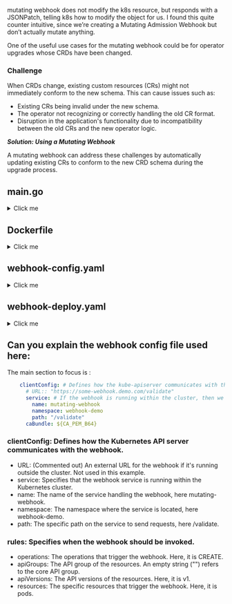 mutating webhook does not modify the k8s resource, but responds with a JSONPatch, telling k8s how to modify the object for us. I found this quite counter intuitive, since we’re creating a Mutating Admission Webhook but don’t actually mutate anything.

One of the useful use cases for the mutating webhook could be for operator upgrades whose CRDs have been changed.

### Challenge
When CRDs change, existing custom resources (CRs) might not immediately conform to the new schema. This can cause issues such as:

- Existing CRs being invalid under the new schema.
- The operator not recognizing or correctly handling the old CR format.
- Disruption in the application's functionality due to incompatibility between the old CRs and the new operator logic.

***Solution: Using a Mutating Webhook***

A mutating webhook can address these challenges by automatically updating existing CRs to conform to the new CRD 
schema during the upgrade process.



## main.go 
<details>
  <summary>Click me </summary>
  
```golang  
package main

import (
	"encoding/json"
	"flag"
	"fmt"
	"io/ioutil"
	"log"
	"net/http"

	"github.com/snorwin/jsonpatch"
	admissionapi "k8s.io/api/admission/v1"
	corev1 "k8s.io/api/core/v1"
	metav1 "k8s.io/apimachinery/pkg/apis/meta/v1"
)

var (
	podResource = metav1.GroupVersionResource{Version: "v1", Resource: "pods"}
)

func admit(admissionReq *admissionapi.AdmissionRequest) (admissionResp *admissionapi.AdmissionResponse) {
	admissionResp = &admissionapi.AdmissionResponse{}
	// Copy uid from tr.Request
	admissionResp.UID = admissionReq.UID

	var err error
	defer func() {
		// If the handler returned an error, incorporate the error message into the response
		if err != nil {
			admissionResp.Allowed = false
			admissionResp.Result = &metav1.Status{
				Message: err.Error(),
			}
		}
	}()

	if admissionReq.Resource != podResource {
		log.Printf("expect resource to be %s, but got %s", podResource, admissionReq.Resource)
		err = fmt.Errorf("expect resource to be %s", podResource)
		return
	}

	// this demo webhook cares about pods
	// Parse the Pod object.
	// TODO: Please replace this with your logic
	pod := &corev1.Pod{}
	if err = json.Unmarshal(admissionReq.Object.Raw, pod); err != nil {
		return
	}

	// Now we create a mock as an example
	// TODO: Please replace this with your logic
	switch admissionReq.Operation {
	case admissionapi.Create, admissionapi.Update:
		// Create a copy, so that we can modify it
		podCopy := pod.DeepCopy()

		// Inject labels
		if podCopy.Labels == nil {
			podCopy.Labels = map[string]string{}
		}
		podCopy.Labels["my-label-mock"] = "test"

		var patchList jsonpatch.JSONPatchList
		patchList, err = jsonpatch.CreateJSONPatch(podCopy, pod)
		if err != nil {
			return
		}
		admissionResp.Patch = patchList.Raw()
		admissionResp.PatchType = new(admissionapi.PatchType)
		*admissionResp.PatchType = admissionapi.PatchTypeJSONPatch
	}

	admissionResp.Allowed = true
	return
}

func sampleHandler(w http.ResponseWriter, r *http.Request) {
	log.Printf("Receiving %s", r.Method)

	if r.Method != "POST" {
		http.Error(w, "Only Accept POST requests", http.StatusMethodNotAllowed)
		return
	}

	// Read body of POST request
	payload, err := ioutil.ReadAll(r.Body)
	if err != nil {
		http.Error(w, err.Error(), http.StatusBadRequest)
		return
	}

	// Unmarshal JSON from POST request to AdmissionReview object
	admissionReview := admissionapi.AdmissionReview{}
	err = json.Unmarshal(payload, &admissionReview)
	if err != nil {
		http.Error(w, err.Error(), http.StatusBadRequest)
		return
	}
	admissionReview.Response = admit(admissionReview.Request)

	// Marshal the AdmissionReview to JSON and send it back
	result, err := json.Marshal(admissionReview)
	if err != nil {
		http.Error(w, err.Error(), http.StatusInternalServerError)
		return
	}
	w.Write(result)
	w.Header().Set("Content-Type", "application/json")
}

func main() {
	var (
		certFile string
		keyFile  string
	)
	flag.StringVar(&certFile, "tls-cert-file", "", "File containing the default x509 Certificate for HTTPS.")
	flag.StringVar(&keyFile, "tls-private-key-file", "", "File containing the default x509 private key matching --tls-cert-file.")
	flag.Parse()

	// Set up a /mutate resource handler
	http.HandleFunc("/mutate", sampleHandler)

	// Listen to port 443 and wait
	log.Println("Listening on port 443 for requests...")
	log.Fatal(http.ListenAndServeTLS(":443", certFile, keyFile, nil))
}
```
</details>

## Dockerfile
<details>
  <summary>Click me</summary>
  
  ```shell
  # Build the binary
FROM golang:1.18.3 as builder
WORKDIR /go/src/github.com/my-org/pwk
COPY go.mod go.mod
COPY go.sum go.sum
COPY main.go main.go
RUN go build -o mutating-admission-webhook ./main.go

# Copy the binary into a thin image
FROM alpine:3.13.5
RUN apk add gcompat
WORKDIR /root
COPY server.pem server.pem
COPY server-key.pem server-key.pem
COPY --from=builder /go/src/github.com/my-org/pwk/mutating-admission-webhook /usr/local/bin/
  ```
</details>

## webhook-config.yaml
<details>
  <summary>Click me</summary>
  
  ```yaml
apiVersion: admissionregistration.k8s.io/v1
kind: MutatingWebhookConfiguration
metadata:
  name: "mutating-admission-demo"
webhooks:
  - name: "mutating-admission-demo.kube-system.svc"
    rules:
      - apiGroups:   [""]
        apiVersions: ["v1"]
        operations:  ["CREATE"]
        resources:   ["pods"]
        scope:       "Namespaced"
    clientConfig:
      #URL: "https://some-webhook.demo.com/validate"
      service:
        namespace: "kube-system"
        name: "mutating-admission-demo"
        path: "/mutate"
      caBundle: $CABUNDLE
    admissionReviewVersions: ["v1"]
    sideEffects: None
    timeoutSeconds: 5
  ```
</details>

## webhook-deploy.yaml
<details>
  <summary>Click me</summary>
  
  ```yaml
apiVersion: apps/v1
kind: Deployment
metadata:
  name: mutating-admission-demo
  namespace: kube-system
  labels:
    app: mutating-admission-demo
spec:
  replicas: 3
  selector:
    matchLabels:
      app: mutating-admission-demo
  template:
    metadata:
      labels:
        app: mutating-admission-demo
    spec:
      tolerations:
        - key: node-role.kubernetes.io/master
          operator: Exists
      containers:
        - name: mutating-admission-demo
          image: dixudx/pwk:mutating-admission-webhook
          imagePullPolicy: IfNotPresent
          command:
            - /usr/local/bin/mutating-admission-webhook
            - --tls-cert-file=./server.pem
            - --tls-private-key-file=./server-key.pem
---
apiVersion: v1
kind: Service
metadata:
  name: mutating-admission-demo
  namespace: kube-system
spec:
  ports:
    - port: 443
      protocol: TCP
      targetPort: 443
  selector:
    app: mutating-admission-demo
  ```
</details>

## Can you explain the webhook config file used here:

The main section to focus is :

```yaml
    clientConfig: # Defines how the kube-apiserver communicates with the hook
      # URL:: "https://some-webhook.demo.com/validate"
      service: # If the webhook is running within the cluster, then we should use service
        name: mutating-webhook
        namespace: webhook-demo
        path: "/validate"
      caBundle: ${CA_PEM_B64}
```

 ### clientConfig: Defines how the Kubernetes API server communicates with the webhook.

- URL: (Commented out) An external URL for the webhook if it's running outside the cluster. Not used in this example.
- service: Specifies that the webhook service is running within the Kubernetes cluster.
- name: The name of the service handling the webhook, here mutating-webhook.
- namespace: The namespace where the service is located, here webhook-demo.
- path: The specific path on the service to send requests, here /validate.

### rules: Specifies when the webhook should be invoked.
- operations: The operations that trigger the webhook. Here, it is CREATE.
- apiGroups: The API group of the resources. An empty string ("") refers to the core API group.
- apiVersions: The API versions of the resources. Here, it is v1.
- resources: The specific resources that trigger the webhook. Here, it is pods.
  
